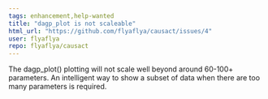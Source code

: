 ```yaml
---
tags: enhancement,help-wanted
title: "dagp_plot is not scaleable"
html_url: "https://github.com/flyaflya/causact/issues/4"
user: flyaflya
repo: flyaflya/causact
---
```


The dagp_plot() plotting will not scale well beyond around 60-100+ parameters.  An intelligent way to show a subset of data when there are too many parameters is required.
